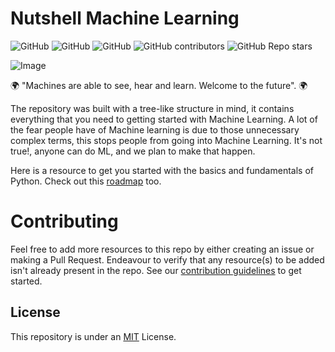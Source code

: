 # Nutshell Machine Learning 

![GitHub](https://img.shields.io/github/license/EdemGold/Nutshell-Machine-Learning)
![GitHub](https://img.shields.io/badge/Contributions-welcome-green)
![GitHub](https://img.shields.io/badge/PRs-welcome-green)
![GitHub contributors](https://img.shields.io/github/contributors/EdemGold/Nutshell-Machine-Learning)
![GitHub Repo stars](https://img.shields.io/github/stars/EdemGold/Nutshell-Machine-Learning)

![Image](https://github.com/Mannuel25/Nutshell-Machine-Learning/blob/main/Images/Image_1.png)


🌍 "Machines are able to see, hear and learn. Welcome to the future". 🌍

The repository was built with a tree-like structure in mind, it contains everything that you need to getting started with Machine Learning. A lot of the fear people have of Machine learning is due to those unnecessary complex terms, this stops people from going into Machine Learning. It's not true!, anyone can do ML, and we plan to make that happen.

Here is a resource to get you started with the basics and fundamentals of Python. Check out this [roadmap](Roadmap/roadmap.md) too.

# Contributing

Feel free to add more resources to this repo by either creating an issue or making a Pull Request. Endeavour to verify that any resource(s) to be added isn't already present in the repo. See our [contribution guidelines](CONTRIBUTING.md) to get started.


## License

This repository is under an [MIT](https://choosealicense.com/licenses/mit/) License.
